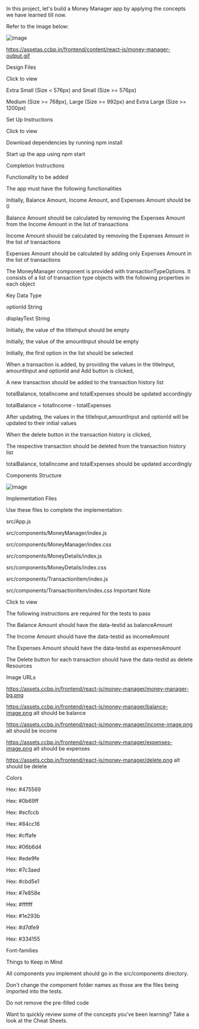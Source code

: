 In this project, let's build a Money Manager app by applying the concepts we have learned till now.

Refer to the image below:

![image](https://github.com/bukka5sandhya/React-Js-Money-Manager/assets/133884532/1e394740-eda5-49e6-90cf-41aa3e7f0b27)

https://assetas.ccbp.in/frontend/content/react-js/money-manager-output.gif

Design Files

Click to view

Extra Small (Size < 576px) and Small (Size >= 576px)

Medium (Size >= 768px), Large (Size >= 992px) and Extra Large (Size >= 1200px)

Set Up Instructions

Click to view

Download dependencies by running npm install

Start up the app using npm start

Completion Instructions

Functionality to be added

The app must have the following functionalities

Initially, Balance Amount, Income Amount, and Expenses Amount should be 0

Balance Amount should be calculated by removing the Expenses Amount from the Income Amount in the list of transactions

Income Amount should be calculated by removing the Expenses Amount in the list of transactions

Expenses Amount should be calculated by adding only Expenses Amount in the list of transactions

The MoneyManager component is provided with transactionTypeOptions. It consists of a list of transaction type objects with the following properties in each object

Key	Data Type

optionId	String

displayText	String

Initially, the value of the titleInput should be empty

Initially, the value of the amountInput should be empty

Initially, the first option in the list should be selected

When a transaction is added, by providing the values in the titleInput, amountInput and optionId and Add button is clicked,

A new transaction should be added to the transaction history list

totalBalance, totalIncome and totalExpenses should be updated accordingly

totalBalance = totalIncome - totalExpenses

After updating, the values in the titleInput,amountInput and optionId will be updated to their initial values

When the delete button in the transaction history is clicked,

The respective transaction should be deleted from the transaction history list

totalBalance, totalIncome and totalExpenses should be updated accordingly

Components Structure

![image](https://github.com/bukka5sandhya/React-Js-Money-Manager/assets/133884532/0777be14-030d-4f2a-93c5-d6754277cb93)

Implementation Files

Use these files to complete the implementation:

src/App.js

src/components/MoneyManager/index.js

src/components/MoneyManager/index.css

src/components/MoneyDetails/index.js

src/components/MoneyDetails/index.css

src/components/TransactionItem/index.js

src/components/TransactionItem/index.css
Important Note

Click to view

The following instructions are required for the tests to pass

The Balance Amount should have the data-testid as balanceAmount

The Income Amount should have the data-testid as incomeAmount

The Expenses Amount should have the data-testid as expensesAmount

The Delete button for each transaction should have the data-testid as delete
Resources

Image URLs

https://assets.ccbp.in/frontend/react-js/money-manager/money-manager-bg.png

https://assets.ccbp.in/frontend/react-js/money-manager/balance-image.png alt should be balance

https://assets.ccbp.in/frontend/react-js/money-manager/income-image.png alt should be income

https://assets.ccbp.in/frontend/react-js/money-manager/expenses-image.png alt should be expenses

https://assets.ccbp.in/frontend/react-js/money-manager/delete.png alt should be delete

Colors

Hex: #475569

Hex: #0b69ff

Hex: #ecfccb

Hex: #84cc16

Hex: #cffafe

Hex: #06b6d4

Hex: #ede9fe

Hex: #7c3aed

Hex: #cbd5e1

Hex: #7e858e

Hex: #ffffff

Hex: #1e293b

Hex: #d7dfe9

Hex: #334155

Font-families

Things to Keep in Mind

All components you implement should go in the src/components directory.

Don't change the component folder names as those are the files being imported into the tests.

Do not remove the pre-filled code

Want to quickly review some of the concepts you’ve been learning? Take a look at the Cheat Sheets.
